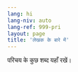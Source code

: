 ```yaml
---
lang: hi
lang-niv: auto
lang-ref: 999-pri
layout: page
title: 'लेखक के बारे में'
---
```


परिचय के कुछ शब्द यहाँ रखें।
